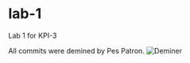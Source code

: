 # lab-1
Lab 1 for KPI-3

All commits were demined by Pes Patron.
![Deminer](https://www.rbc.ua/static/img/_/i/_instagram_com_patron_dsns_2_1300x820.jpg)